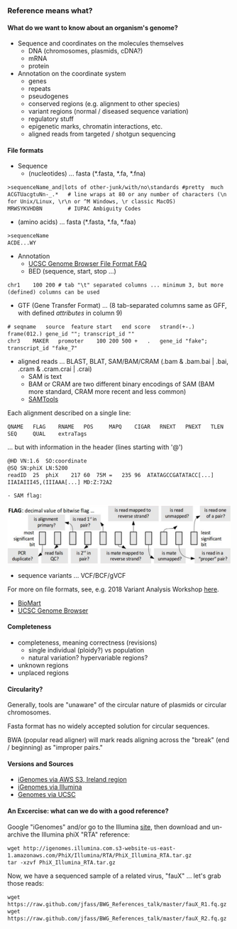 
### Reference means what?

#### What do we want to know about an organism's genome?

- Sequence and coordinates on the molecules themselves
  - DNA (chromosomes, plasmids, cDNA?)
  - mRNA
  - protein
- Annotation on the coordinate system
  - genes
  - repeats
  - pseudogenes
  - conserved regions (e.g. alignment to other species)
  - variant regions (normal / diseased sequence variation)
  - regulatory stuff
  - epigenetic marks, chromatin interactions, etc.
  - aligned reads from targeted / shotgun sequencing

#### File formats

- Sequence
  - (nucleotides) ... fasta (*.fasta, *.fa, *.fna)

```
>sequenceName_and|lots of other-junk/with/no\standards #pretty	much
ACGTUacgtuNn-_.*   # line wraps at 80 or any number of characters (\n for Unix/Linux, \r\n or ^M Windows, \r classic MacOS)
MRWSYKVHDBN        # IUPAC Ambiguity Codes
```

  - (amino acids) ... fasta (*.fasta, *.fa, *.faa)

```
>sequenceName
ACDE...WY
```

- Annotation
  - [UCSC Genome Browser File Format FAQ](https://genome.ucsc.edu/FAQ/FAQformat.html)
  - BED (sequence, start, stop ...)

```
chr1	100	200	# tab "\t" separated columns ... minimum 3, but more (defined) columns can be used
```

  - GTF (Gene Transfer Format) ... (8 tab-separated columns same as GFF, with defined *attributes* in column 9)

```
# seqname	source	feature	start	end	score	strand(+-.)	frame(012.)	gene_id ""; transcript_id ""
chr3	MAKER	promoter	100	200	500	+	.	gene_id "fake"; transcript_id "fake_7"
```

  - aligned reads ... BLAST, BLAT, SAM/BAM/CRAM (.bam & .bam.bai | .bai, .cram & .cram.crai | .crai)
    - SAM is text
    - BAM or CRAM are two different binary encodings of SAM (BAM more standard, CRAM more recent and less common)
    - [SAMTools](http://www.htslib.org/)

Each alignment described on a single line:
```
QNAME   FLAG    RNAME   POS     MAPQ    CIGAR   RNEXT   PNEXT   TLEN    SEQ     QUAL    extraTags
```

... but with information in the header (lines starting with '@')
```
@HD	VN:1.6	SO:coordinate
@SQ	SN:phiX	LN:5200
readID	25	phiX	217	60	75M	=	235	96	ATATAGCCGATATACC[...]	IIAIAIII45,(IIIAAA[...]	MD:Z:72A2
```

    - SAM flag:
![SAM slide](./SAMflag.png)

  - sequence variants ... VCF/BCF/gVCF

For more on file formats, see, e.g. 2018 Variant Analysis Workshop [here](https://bioinformatics.ucdavis.edu/training/documentation/).


  - [BioMart](http://uswest.ensembl.org/biomart/martview/edea6a6cf7468c97141ac7db2f8fa1cf)
  - [UCSC Genome Browser](https://genome.ucsc.edu/)

#### Completeness

- completeness, meaning correctness (revisions)
  - single individual (ploidy?) vs population
  - natural variation? hypervariable regions?
- unknown regions
- unplaced regions

#### Circularity?

Generally, tools are "unaware" of the circular nature of plasmids or circular chromosomes. 

Fasta format has no widely accepted solution for circular sequences.

BWA (popular read aligner) will mark reads aligning across the "break" (end / beginning) as "improper pairs."

#### Versions and Sources

- [iGenomes via AWS S3, Ireland region](https://github.com/ewels/AWS-iGenomes)  
- [iGenomes via Illumina](https://support.illumina.com/sequencing/sequencing_software/igenome.html)  
- [Genomes via UCSC](https://genome.ucsc.edu/goldenPath/help/ftp.html)

#### An Excercise: what can we do with a good reference?

Google "iGenomes" and/or go to the Illumina [site](https://support.illumina.com/sequencing/sequencing_software/igenome.html), then download and un-archive the Illumina phiX "RTA" reference:

```
wget http://igenomes.illumina.com.s3-website-us-east-1.amazonaws.com/PhiX/Illumina/RTA/PhiX_Illumina_RTA.tar.gz
tar -xzvf PhiX_Illumina_RTA.tar.gz
```

Now, we have a sequenced sample of a related virus, "fauX" ... let's grab those reads:

```
wget https://raw.github.com/jfass/BWG_References_talk/master/fauX_R1.fq.gz
wget https://raw.github.com/jfass/BWG_References_talk/master/fauX_R2.fq.gz
```




